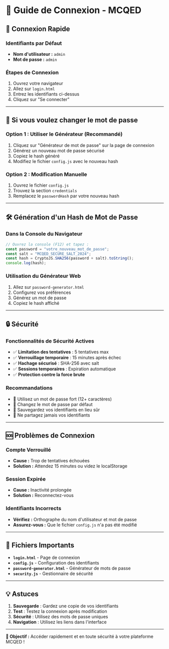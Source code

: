 # 🔑 Guide de Connexion - MCQED

## 🚀 **Connexion Rapide**

### **Identifiants par Défaut**
- **Nom d'utilisateur :** `admin`
- **Mot de passe :** `admin`

### **Étapes de Connexion**
1. Ouvrez votre navigateur
2. Allez sur `login.html`
3. Entrez les identifiants ci-dessus
4. Cliquez sur "Se connecter"

---

## 🔧 **Si vous voulez changer le mot de passe**

### **Option 1 : Utiliser le Générateur (Recommandé)**
1. Cliquez sur "Générateur de mot de passe" sur la page de connexion
2. Générez un nouveau mot de passe sécurisé
3. Copiez le hash généré
4. Modifiez le fichier `config.js` avec le nouveau hash

### **Option 2 : Modification Manuelle**
1. Ouvrez le fichier `config.js`
2. Trouvez la section `credentials`
3. Remplacez le `passwordHash` par votre nouveau hash

---

## 🛠️ **Génération d'un Hash de Mot de Passe**

### **Dans la Console du Navigateur**
```javascript
// Ouvrez la console (F12) et tapez :
const password = "votre_nouveau_mot_de_passe";
const salt = "MCQED_SECURE_SALT_2024";
const hash = CryptoJS.SHA256(password + salt).toString();
console.log(hash);
```

### **Utilisation du Générateur Web**
1. Allez sur `password-generator.html`
2. Configurez vos préférences
3. Générez un mot de passe
4. Copiez le hash affiché

---

## 🔒 **Sécurité**

### **Fonctionnalités de Sécurité Actives**
- ✅ **Limitation des tentatives** : 5 tentatives max
- ✅ **Verrouillage temporaire** : 15 minutes après échec
- ✅ **Hachage sécurisé** : SHA-256 avec salt
- ✅ **Sessions temporaires** : Expiration automatique
- ✅ **Protection contre la force brute**

### **Recommandations**
- 🔐 Utilisez un mot de passe fort (12+ caractères)
- 🔄 Changez le mot de passe par défaut
- 💾 Sauvegardez vos identifiants en lieu sûr
- 🚫 Ne partagez jamais vos identifiants

---

## 🆘 **Problèmes de Connexion**

### **Compte Verrouillé**
- **Cause :** Trop de tentatives échouées
- **Solution :** Attendez 15 minutes ou videz le localStorage

### **Session Expirée**
- **Cause :** Inactivité prolongée
- **Solution :** Reconnectez-vous

### **Identifiants Incorrects**
- **Vérifiez :** Orthographe du nom d'utilisateur et mot de passe
- **Assurez-vous :** Que le fichier `config.js` n'a pas été modifié

---

## 📁 **Fichiers Importants**

- **`login.html`** - Page de connexion
- **`config.js`** - Configuration des identifiants
- **`password-generator.html`** - Générateur de mots de passe
- **`security.js`** - Gestionnaire de sécurité

---

## 💡 **Astuces**

1. **Sauvegarde** : Gardez une copie de vos identifiants
2. **Test** : Testez la connexion après modification
3. **Sécurité** : Utilisez des mots de passe uniques
4. **Navigation** : Utilisez les liens dans l'interface

---

**🎯 Objectif :** Accéder rapidement et en toute sécurité à votre plateforme MCQED ! 